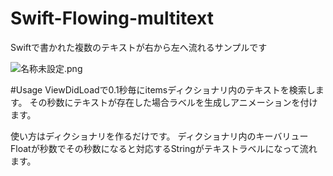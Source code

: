 # Swift-Flowing-multitext
Swiftで書かれた複数のテキストが右から左へ流れるサンプルです

![名称未設定.png](https://qiita-image-store.s3.amazonaws.com/0/62043/751677f6-1551-7f0e-94cd-b3d1c0968f54.png)

#Usage
ViewDidLoadで0.1秒毎にitemsディクショナリ内のテキストを検索します。
その秒数にテキストが存在した場合ラベルを生成しアニメーションを付けます。

使い方はディクショナリを作るだけです。
ディクショナリ内のキーバリューFloatが秒数でその秒数になると対応するStringがテキストラベルになって流れます。
